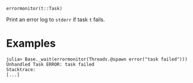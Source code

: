 ```
errormonitor(t::Task)
```

Print an error log to `stderr` if task `t` fails.

# Examples

```julia-repl
julia> Base._wait(errormonitor(Threads.@spawn error("task failed")))
Unhandled Task ERROR: task failed
Stacktrace:
[...]
```
